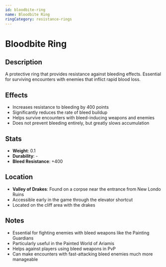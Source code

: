 ```yaml
---
id: bloodbite-ring
name: Bloodbite Ring
ringCategory: resistance-rings
---
```


# Bloodbite Ring

## Description
A protective ring that provides resistance against bleeding effects. Essential for surviving encounters with enemies that inflict rapid blood loss.

## Effects
- Increases resistance to bleeding by 400 points
- Significantly reduces the rate of bleed buildup
- Helps survive encounters with bleed-inducing weapons and enemies
- Does not prevent bleeding entirely, but greatly slows accumulation

## Stats
- **Weight**: 0.1
- **Durability**: -
- **Bleed Resistance**: +400

## Location
- **Valley of Drakes**: Found on a corpse near the entrance from New Londo Ruins
- Accessible early in the game through the elevator shortcut
- Located on the cliff area with the drakes

## Notes
- Essential for fighting enemies with bleed weapons like the Painting Guardians
- Particularly useful in the Painted World of Ariamis
- Helps against players using bleed weapons in PvP
- Can make encounters with fast-attacking bleed enemies much more manageable